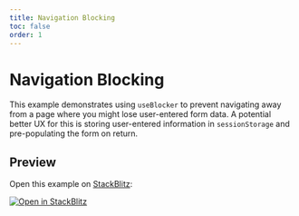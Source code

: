 ```yaml
---
title: Navigation Blocking
toc: false
order: 1
---
```


# Navigation Blocking

This example demonstrates using `useBlocker` to prevent navigating away from a page where you might lose user-entered form data. A potential better UX for this is storing user-entered information in `sessionStorage` and pre-populating the form on return.

## Preview

Open this example on [StackBlitz](https://stackblitz.com):

[![Open in StackBlitz](https://developer.stackblitz.com/img/open_in_stackblitz.svg)](https://stackblitz.com/github/remix-run/react-router/tree/main/examples/navigation-blocking?file=src/App.tsx)
